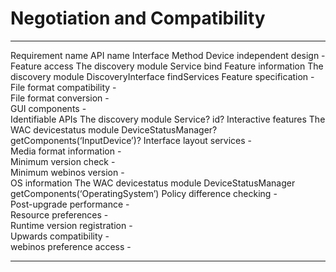 Negotiation and Compatibility
=============================

  ------------------------------ ----------------------------- ---------------------- ----------------------------------
  Requirement name               API name                      Interface              Method
  Device independent design      -                                                    
  Feature access                 The discovery module          Service                bind
  Feature information            The discovery module          DiscoveryInterface     findServices
  Feature specification          -                                                    
  File format compatibility      -                                                    
  File format conversion         -                                                    
  GUI components                 -                                                    
  Identifiable APIs              The discovery module          Service?               id?
  Interactive features           The WAC devicestatus module   DeviceStatusManager?   getComponents(‘InputDevice’)?
  Interface layout services      -                                                    
  Media format information       -                                                    
  Minimum version check          -                                                    
  Minimum webinos version        -                                                    
  OS information                 The WAC devicestatus module   DeviceStatusManager    getComponents(‘OperatingSystem’)
  Policy difference checking     -                                                    
  Post-upgrade performance       -                                                    
  Resource preferences           -                                                    
  Runtime version registration   -                                                    
  Upwards compatibility          -                                                    
  webinos preference access      -                                                    
  ------------------------------ ----------------------------- ---------------------- ----------------------------------


